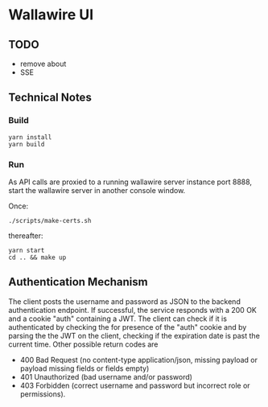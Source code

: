 # Wallawire UI

## TODO

 - remove about
 - SSE

## Technical Notes

### Build

    yarn install
    yarn build

### Run

As API calls are proxied to a running wallawire server instance port 8888, start the wallawire server in another console window.

Once:

    ./scripts/make-certs.sh

thereafter:

    yarn start
    cd .. && make up


## Authentication Mechanism
The client posts the username and password as JSON to the backend authentication endpoint.
If successful, the service responds with a 200 OK and a cookie "auth" containing a JWT.
The client can check if it is authenticated by checking the for presence of the "auth" cookie
and by parsing the the JWT on the client, checking if the expiration date is past the current time.
Other possible return codes are
 - 400 Bad Request (no content-type application/json, missing payload or payload missing fields or fields empty)
 - 401 Unauthorized (bad username and/or password)
 - 403 Forbidden (correct username and password but incorrect role or permissions).

